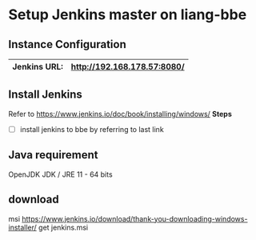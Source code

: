 # Setup Jenkins master on liang-bbe
## Instance Configuration
Jenkins URL: | http://192.168.178.57:8080/
------------ | ---------------------------

## Install Jenkins
Refer to https://www.jenkins.io/doc/book/installing/windows/
**Steps**
- [ ] install jenkins to bbe by referring to last link

## Java requirement
OpenJDK JDK / JRE 11 - 64 bits

## download 
msi https://www.jenkins.io/download/thank-you-downloading-windows-installer/
get jenkins.msi
